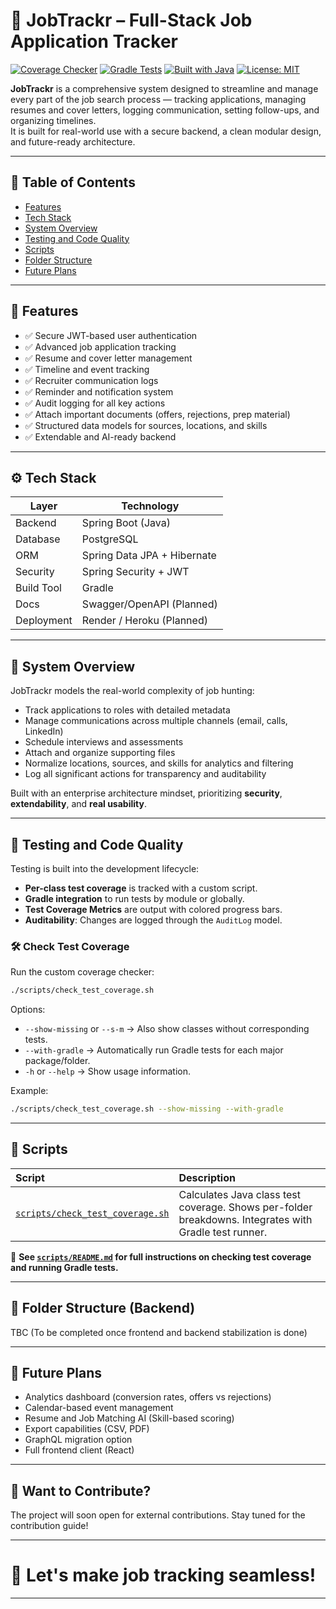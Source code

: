 # 💼 JobTrackr – Full-Stack Job Application Tracker

[![Coverage Checker](https://img.shields.io/badge/Test%20Coverage-Available-green?style=flat-square)](./scripts/README.md)
[![Gradle Tests](https://img.shields.io/badge/Gradle%20Tests-Supported-blue?style=flat-square)](https://gradle.org/)
[![Built with Java](https://img.shields.io/badge/Built%20with-Java%2017-blueviolet?style=flat-square)](https://www.oracle.com/java/technologies/javase/jdk17-archive-downloads.html)
[![License: MIT](https://img.shields.io/badge/License-MIT-yellow.svg?style=flat-square)](./LICENSE)

**JobTrackr** is a comprehensive system designed to streamline and manage every part of the job search process — tracking applications, managing resumes and cover letters, logging communication, setting follow-ups, and organizing timelines.  
It is built for real-world use with a secure backend, a clean modular design, and future-ready architecture.

---

## 📌 Table of Contents

- [Features](#features)
- [Tech Stack](#tech-stack)
- [System Overview](#system-overview)
- [Testing and Code Quality](#testing-and-code-quality)
- [Scripts](#scripts)
- [Folder Structure](#folder-structure)
- [Future Plans](#future-plans)

---

## 🌟 Features

- ✅ Secure JWT-based user authentication
- ✅ Advanced job application tracking
- ✅ Resume and cover letter management
- ✅ Timeline and event tracking
- ✅ Recruiter communication logs
- ✅ Reminder and notification system
- ✅ Audit logging for all key actions
- ✅ Attach important documents (offers, rejections, prep material)
- ✅ Structured data models for sources, locations, and skills
- ✅ Extendable and AI-ready backend

---

## ⚙️ Tech Stack

| Layer         | Technology                        |
|---------------|------------------------------------|
| Backend       | Spring Boot (Java)                |
| Database      | PostgreSQL                        |
| ORM           | Spring Data JPA + Hibernate        |
| Security      | Spring Security + JWT             |
| Build Tool    | Gradle                            |
| Docs          | Swagger/OpenAPI (Planned)         |
| Deployment    | Render / Heroku (Planned)         |

---

## 🧠 System Overview

JobTrackr models the real-world complexity of job hunting:
- Track applications to roles with detailed metadata
- Manage communications across multiple channels (email, calls, LinkedIn)
- Schedule interviews and assessments
- Attach and organize supporting files
- Normalize locations, sources, and skills for analytics and filtering
- Log all significant actions for transparency and auditability

Built with an enterprise architecture mindset, prioritizing **security**, **extendability**, and **real usability**.

---

## 🧪 Testing and Code Quality

Testing is built into the development lifecycle:
- **Per-class test coverage** is tracked with a custom script.
- **Gradle integration** to run tests by module or globally.
- **Test Coverage Metrics** are output with colored progress bars.
- **Auditability**: Changes are logged through the `AuditLog` model.

### 🛠️ Check Test Coverage
Run the custom coverage checker:

```bash
./scripts/check_test_coverage.sh
```

Options:
- `--show-missing` or `--s-m` → Also show classes without corresponding tests.
- `--with-gradle` → Automatically run Gradle tests for each major package/folder.
- `-h` or `--help` → Show usage information.

Example:

```bash
./scripts/check_test_coverage.sh --show-missing --with-gradle
```

---

## 🧹 Scripts

| Script | Description |
|:------|:------------|
| [`scripts/check_test_coverage.sh`](./scripts/README.md) | Calculates Java class test coverage. Shows per-folder breakdowns. Integrates with Gradle test runner. |

📖 **See [`scripts/README.md`](./scripts/README.md) for full instructions on checking test coverage and running Gradle tests.**

---

## 📂 Folder Structure (Backend)

TBC (To be completed once frontend and backend stabilization is done)

---

## 🔮 Future Plans

- Analytics dashboard (conversion rates, offers vs rejections)
- Calendar-based event management
- Resume and Job Matching AI (Skill-based scoring)
- Export capabilities (CSV, PDF)
- GraphQL migration option
- Full frontend client (React)

---

## 👋 Want to Contribute?

The project will soon open for external contributions. Stay tuned for the contribution guide!

---

# 🚀 Let's make job tracking seamless!

---
